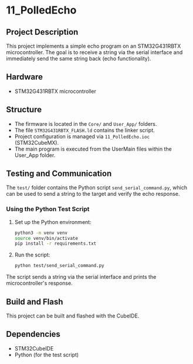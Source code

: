 # 11_PolledEcho

## Project Description

This project implements a simple echo program on an STM32G431RBTX microcontroller. The goal is to receive a string via the serial interface and immediately send the same string back (echo functionality).

## Hardware
- STM32G431RBTX microcontroller

## Structure
- The firmware is located in the `Core/` and `User_App/` folders.
- The file `STM32G431RBTX_FLASH.ld` contains the linker script.
- Project configuration is managed via `11_PolledEcho.ioc` (STM32CubeMX).
- The main program is executed from the UserMain files within the User_App folder.

## Testing and Communication
The `test/` folder contains the Python script `send_serial_command.py`, which can be used to send a string to the target and verify the echo response.

### Using the Python Test Script

1. Set up the Python environment:
   ```bash
   python3 -m venv venv
   source venv/bin/activate
   pip install -r requirements.txt
   ```

2. Run the script:
   ```bash
   python test/send_serial_command.py
   ```

The script sends a string via the serial interface and prints the microcontroller's response.

## Build and Flash

This project can be built and flashed with the CubeIDE.

## Dependencies
- STM32CubeIDE
- Python (for the test script)

